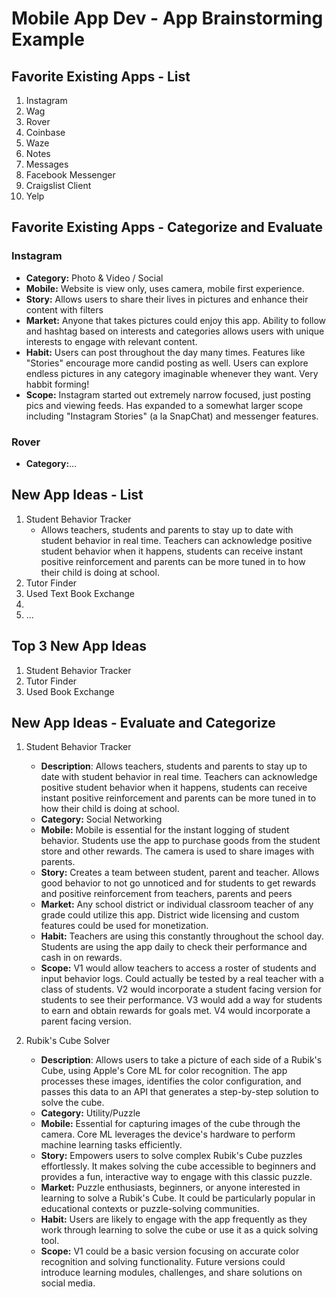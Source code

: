 Mobile App Dev - App Brainstorming Example
===

## Favorite Existing Apps - List
1. Instagram
1. Wag
1. Rover
1. Coinbase
1. Waze
1. Notes
1. Messages
1. Facebook Messenger
1. Craigslist Client
1. Yelp

## Favorite Existing Apps - Categorize and Evaluate
### Instagram
   - **Category:** Photo & Video / Social 
   - **Mobile:** Website is view only, uses camera, mobile first experience.
   - **Story:** Allows users to share their lives in pictures and enhance their content with filters
   - **Market:** Anyone that takes pictures could enjoy this app. Ability to follow and hashtag based on interests and categories allows users with unique interests to engage with relevant content.
   - **Habit:** Users can post throughout the day many times. Features like "Stories" encourage more candid posting as well. Users can explore endless pictures in any category imaginable whenever they want. Very habbit forming!
   - **Scope:** Instagram started out extremely narrow focused, just posting pics and viewing feeds. Has expanded to a somewhat larger scope including "Instagram Stories" (a la SnapChat) and messenger features. 
### Rover
   - **Category:**...

## New App Ideas - List
1. Student Behavior Tracker
   - Allows teachers, students and parents to stay up to date with student behavior in real time. Teachers can acknowledge positive student behavior when it happens, students can receive instant positive reinforcement and parents can be more tuned in to how their child is doing at school.
3. Tutor Finder
4. Used Text Book Exchange
5. 
6. ...   

## Top 3 New App Ideas
1. Student Behavior Tracker
2. Tutor Finder
3. Used Book Exchange

## New App Ideas - Evaluate and Categorize
1. Student Behavior Tracker
   - **Description**: Allows teachers, students and parents to stay up to date with student behavior in real time. Teachers can acknowledge positive student behavior when it happens, students can receive instant positive reinforcement and parents can be more tuned in to how their child is doing at school.
   - **Category:** Social Networking
   - **Mobile:** Mobile is essential for the instant logging of student behavior. Students use the app to purchase goods from the student store and other rewards. The camera is used to share images with parents.
   - **Story:** Creates a team between student, parent and teacher. Allows good behavior to not go unnoticed and for students to get rewards and positive reinforcement from teachers, parents and peers
   - **Market:** Any school district or individual classroom teacher of any grade could utilize this app. District wide licensing and custom features could be used for monetization. 
   - **Habit:** Teachers are using this constantly throughout the school day. Students are using the app daily to check their performance and cash in on rewards.
   - **Scope:** V1 would allow teachers to access a roster of students and input behavior logs. Could actually be tested by a real teacher with a class of students. V2 would incorporate a student facing version for students to see their performance. V3 would add a way for students to earn and obtain rewards for goals met. V4 would incorporate a parent facing version.

2. Rubik's Cube Solver
   - **Description**: Allows users to take a picture of each side of a Rubik's Cube, using Apple's Core ML for color recognition. The app processes these images, identifies the color configuration, and passes this data to an API that generates a step-by-step solution to solve the cube.
   - **Category:** Utility/Puzzle
   - **Mobile:** Essential for capturing images of the cube through the camera. Core ML leverages the device's hardware to perform machine learning tasks efficiently.
   - **Story:** Empowers users to solve complex Rubik's Cube puzzles effortlessly. It makes solving the cube accessible to beginners and provides a fun, interactive way to engage with this classic puzzle.
   - **Market:** Puzzle enthusiasts, beginners, or anyone interested in learning to solve a Rubik's Cube. It could be particularly popular in educational contexts or puzzle-solving communities.
   - **Habit:** Users are likely to engage with the app frequently as they work through learning to solve the cube or use it as a quick solving tool.
   - **Scope:** V1 could be a basic version focusing on accurate color recognition and solving functionality. Future versions could introduce learning modules, challenges, and share solutions on social media.
